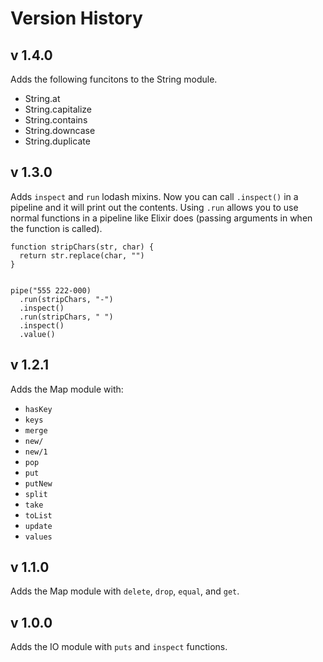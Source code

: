 # Version History


## v 1.4.0

Adds the following funcitons to the String module.

- String.at
- String.capitalize
- String.contains
- String.downcase
- String.duplicate


## v 1.3.0

Adds `inspect` and `run` lodash mixins. Now you can call `.inspect()` in a pipeline and it will print out the contents. Using `.run` allows you to use normal functions in a pipeline like Elixir does (passing arguments in when the function is called).

```
function stripChars(str, char) {
  return str.replace(char, "")
}


pipe("555 222-000)
  .run(stripChars, "-")
  .inspect()
  .run(stripChars, " ")
  .inspect()
  .value()
```

## v 1.2.1

Adds the Map module with:

- `hasKey`
- `keys`
- `merge`
- `new/`
- `new/1`
- `pop`
- `put`
- `putNew`
- `split`
- `take`
- `toList`
- `update`
- `values`

## v 1.1.0

Adds the Map module with `delete`, `drop`, `equal`, and `get`.

## v 1.0.0

Adds the IO module with `puts` and `inspect` functions.
